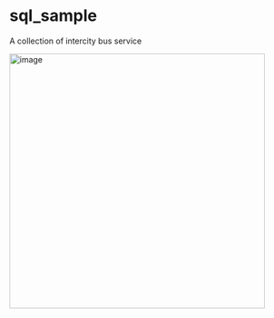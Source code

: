 # sql_sample
A collection of intercity bus service


<img width="450" alt="image" src="https://github.com/ervasude/sql_sample/assets/121895631/9e0206e3-40d4-4f90-88f2-cc89819891d7">
